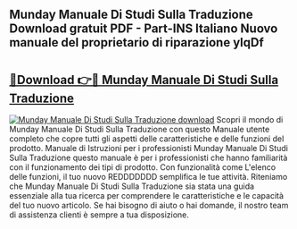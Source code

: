 ## Munday Manuale Di Studi Sulla Traduzione Download gratuit PDF - Part-INS Italiano Nuovo manuale del proprietario di riparazione ylqDf

# <h2><a href="http://dfafwsr.blite.top/?on=Munday+Manuale+Di+Studi+Sulla+Traduzione">🔗Download 👉🔴 Munday Manuale Di Studi Sulla Traduzione</a></h2>

[![Munday Manuale Di Studi Sulla Traduzione download](https://i.imgur.com/lujVjoI.png)](http://dfafwsr.blite.top/?on=Munday+Manuale+Di+Studi+Sulla+Traduzione)
Scopri il mondo di Munday Manuale Di Studi Sulla Traduzione con questo Manuale utente completo che copre tutti gli aspetti delle caratteristiche e delle funzioni del prodotto. Manuale di Istruzioni per i professionisti Munday Manuale Di Studi Sulla Traduzione questo manuale è per i professionisti che hanno familiarità con il funzionamento dei tipi di prodotto. Con funzionalità come L'elenco delle funzioni, il tuo nuovo REDDDDDDD semplifica le tue attività. Riteniamo che Munday Manuale Di Studi Sulla Traduzione sia stata una guida essenziale alla tua ricerca per comprendere le caratteristiche e le capacità del tuo nuovo articolo. Se hai bisogno di aiuto o hai domande, il nostro team di assistenza clienti è sempre a tua disposizione.

